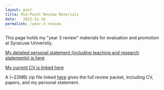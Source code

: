 ```yaml
---
layout: post
title: Mid-Point Review Materials
date:   2022-12-16
permalink: /year-3-review
---
```


This page holds my "year 3 review" materials for evaluation and
promotion at Syracuse University.

[My detailed personal statement (including teaching and research statements) is here](https://kmicinski.com/assets/personal.pdf)

[My current CV is linked here](https://kmicinski.com/assets/cv.pdf)

A (~22MB) zip file linked
[here](https://kmicinski.com/assets/year-3-review.zip) gives the full
review packet, including CV, papers, and my personal statement.
